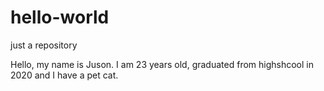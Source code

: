 # hello-world
just a repository

Hello, my name is Juson. I am 23 years old, graduated from highshcool in 2020 and I have a pet cat.
